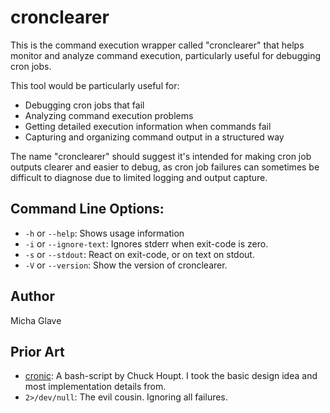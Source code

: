 # cronclearer

This is the command execution wrapper called "cronclearer" that helps monitor and analyze
command execution, particularly useful for debugging cron jobs.

This tool would be particularly useful for:
- Debugging cron jobs that fail
- Analyzing command execution problems
- Getting detailed execution information when commands fail
- Capturing and organizing command output in a structured way

The name "cronclearer" should suggest it's intended for making cron job outputs clearer and
easier to debug, as cron job failures can sometimes be difficult to diagnose due to limited
logging and output capture.

## Command Line Options:

   - `-h` or `--help`: Shows usage information
   - `-i` or `--ignore-text`: Ignores stderr when exit-code is zero.
   - `-s` or `--stdout`: React on exit-code, or on text on stdout.
   - `-V` or `--version`: Show the version of cronclearer.

## Author

Micha Glave

## Prior Art

* [cronic](https://habilis.net/cronic/): A bash-script by Chuck Houpt. I took the basic design idea
  and most implementation details from.
* `2>/dev/null`: The evil cousin. Ignoring all failures.

